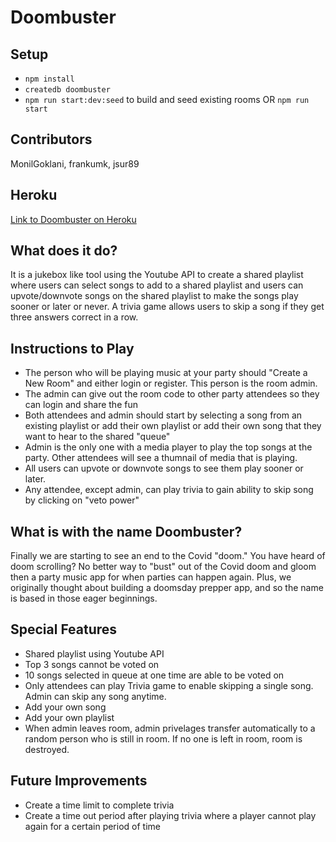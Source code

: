 # Doombuster

## Setup

- `npm install` 
- `createdb doombuster`
- `npm run start:dev:seed` to build and seed existing rooms 
  OR `npm run start`
  
## Contributors

MonilGoklani, frankumk, jsur89

## Heroku

[Link to Doombuster on Heroku](https://doombuster-test.herokuapp.com/)

## What does it do?

It is a jukebox like tool using the Youtube API to create a shared playlist where users can select songs to add to a shared playlist and users can upvote/downvote songs on the shared playlist to make the songs play sooner or later or never. A trivia game allows users to skip a song if they get three answers correct in a row.

## Instructions to Play

- The person who will be playing music at your party should "Create a New Room" and either login or register. This person is the room admin.
- The admin can give out the room code to other party attendees so they can login and share the fun
- Both attendees and admin should start by selecting a song from an existing playlist or add their own playlist or add their own song that they want to hear to the shared "queue"
- Admin is the only one with a media player to play the top songs at the party. Other attendees will see a thumnail of media that is playing.
- All users can upvote or downvote songs to see them play sooner or later.
- Any attendee, except admin, can play trivia to gain ability to skip song by clicking on "veto power"


## What is with the name Doombuster?

Finally we are starting to see an end to the Covid "doom." You have heard of doom scrolling? No better way to "bust" out of the Covid doom and gloom then a party music app for when parties can happen again. Plus, we originally thought about building a doomsday prepper app, and so the name is based in those eager beginnings.

## Special Features
- Shared playlist using Youtube API
- Top 3 songs cannot be voted on
- 10 songs selected in queue at one time are able to be voted on
- Only attendees can play Trivia game to enable skipping a single song. Admin can skip any song anytime.
- Add your own song
- Add your own playlist
- When admin leaves room, admin privelages transfer automatically to a random person who is still in room. If no one is left in room, room is destroyed.

## Future Improvements

- Create a time limit to complete trivia
- Create a time out period after playing trivia where a player cannot play again for a certain period of time
